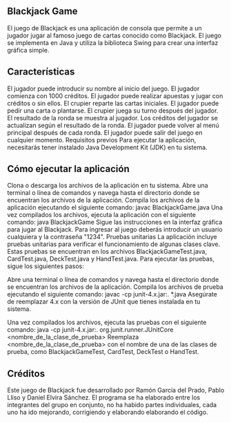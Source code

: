 ## Blackjack Game
El juego de Blackjack es una aplicación de consola que permite a un jugador jugar al famoso juego de cartas conocido como Blackjack. El juego se implementa en Java y utiliza la biblioteca Swing para crear una interfaz gráfica simple.

## Características
El jugador puede introducir su nombre al inicio del juego.
El jugador comienza con 1000 créditos.
El jugador puede realizar apuestas y jugar con créditos o sin ellos.
El crupier reparte las cartas iniciales.
El jugador puede pedir una carta o plantarse.
El crupier juega su turno después del jugador.
El resultado de la ronda se muestra al jugador.
Los créditos del jugador se actualizan según el resultado de la ronda.
El jugador puede volver al menú principal después de cada ronda.
El jugador puede salir del juego en cualquier momento.
Requisitos previos
Para ejecutar la aplicación, necesitarás tener instalado Java Development Kit (JDK) en tu sistema.

## Cómo ejecutar la aplicación
Clona o descarga los archivos de la aplicación en tu sistema.
Abre una terminal o línea de comandos y navega hasta el directorio donde se encuentran los archivos de la aplicación.
Compila los archivos de la aplicación ejecutando el siguiente comando:
javac BlackjackGame.java
Una vez compilados los archivos, ejecuta la aplicación con el siguiente comando:
java BlackjackGame
Sigue las instrucciones en la interfaz gráfica para jugar al Blackjack.
Para ingresar al juego deberás introducir un usuario cualquiera y la contraseña "1234".
Pruebas unitarias
La aplicación incluye pruebas unitarias para verificar el funcionamiento de algunas clases clave. Estas pruebas se encuentran en los archivos BlackjackGameTest.java, CardTest.java, DeckTest.java y HandTest.java. Para ejecutar las pruebas, sigue los siguientes pasos:

Abre una terminal o línea de comandos y navega hasta el directorio donde se encuentran los archivos de la aplicación.
Compila los archivos de prueba ejecutando el siguiente comando:
javac -cp junit-4.x.jar:. *.java
Asegúrate de reemplazar 4.x con la versión de JUnit que tienes instalada en tu sistema.

Una vez compilados los archivos, ejecuta las pruebas con el siguiente comando:
java -cp junit-4.x.jar:. org.junit.runner.JUnitCore <nombre_de_la_clase_de_prueba>
Reemplaza <nombre_de_la_clase_de_prueba> con el nombre de una de las clases de prueba, como BlackjackGameTest, CardTest, DeckTest o HandTest.

## Créditos
Este juego de Blackjack fue desarrollado por Ramón García del Prado, Pablo Lliso y Daniel Elvira Sánchez.
El programa se ha elaborado entre los integrantes del grupo en conjunto, no ha habido partes individuales, cada uno ha ido mejorando, corrigiendo y elaborando elaborando el código.

